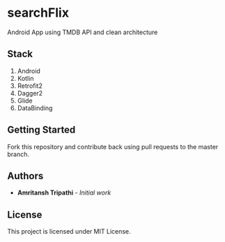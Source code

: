 # searchFlix
Android App using TMDB API and clean architecture

## Stack
1. Android
2. Kotlin
3. Retrofit2
4. Dagger2
5. Glide
6. DataBinding

## Getting Started

Fork this repository and contribute back using pull requests to the master branch. 

## Authors

* **Amritansh Tripathi** - *Initial work*

## License

This project is licensed under MIT License.
